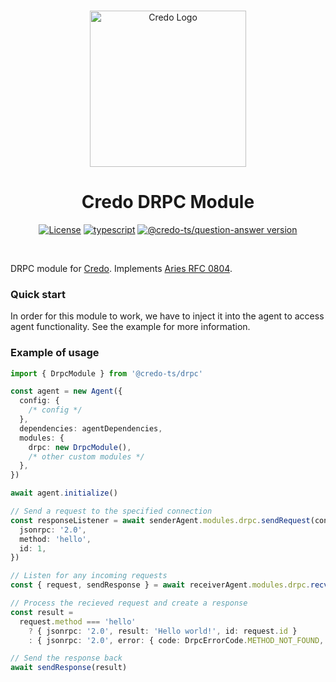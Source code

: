 <p align="center">
  <br />
  <img
    alt="Credo Logo"
    src="https://github.com/openwallet-foundation/credo-ts/blob/c7886cb8377ceb8ee4efe8d264211e561a75072d/images/credo-logo.png"
    height="250px"
  />
</p>
<h1 align="center"><b>Credo DRPC Module</b></h1>
<p align="center">
  <a
    href="https://raw.githubusercontent.com/openwallet-foundation/credo-ts/main/LICENSE"
    ><img
      alt="License"
      src="https://img.shields.io/badge/License-Apache%202.0-blue.svg"
  /></a>
  <a href="https://www.typescriptlang.org/"
    ><img
      alt="typescript"
      src="https://img.shields.io/badge/%3C%2F%3E-TypeScript-%230074c1.svg"
  /></a>
    <a href="https://www.npmjs.com/package/@credo-ts/question-answer"
    ><img
      alt="@credo-ts/question-answer version"
      src="https://img.shields.io/npm/v/@credo-ts/question-answer"
  /></a>

</p>
<br />

DRPC module for [Credo](https://github.com/openwallet-foundation/credo-ts.git). Implements [Aries RFC 0804](https://github.com/hyperledger/aries-rfcs/blob/ea87d2e37640ef944568e3fa01df1f36fe7f0ff3/features/0804-didcomm-rpc/README.md).

### Quick start

In order for this module to work, we have to inject it into the agent to access agent functionality. See the example for more information.

### Example of usage

```ts
import { DrpcModule } from '@credo-ts/drpc'

const agent = new Agent({
  config: {
    /* config */
  },
  dependencies: agentDependencies,
  modules: {
    drpc: new DrpcModule(),
    /* other custom modules */
  },
})

await agent.initialize()

// Send a request to the specified connection
const responseListener = await senderAgent.modules.drpc.sendRequest(connectionId, {
  jsonrpc: '2.0',
  method: 'hello',
  id: 1,
})

// Listen for any incoming requests
const { request, sendResponse } = await receiverAgent.modules.drpc.recvRequest()

// Process the recieved request and create a response
const result =
  request.method === 'hello'
    ? { jsonrpc: '2.0', result: 'Hello world!', id: request.id }
    : { jsonrpc: '2.0', error: { code: DrpcErrorCode.METHOD_NOT_FOUND, message: 'Method not found' } }

// Send the response back
await sendResponse(result)
```
